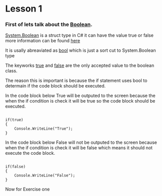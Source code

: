 ﻿# Lesson 1
### First of lets talk about the [Boolean](https://msdn.microsoft.com/en-us/library/system.boolean.aspx).

[System.Boolean](https://msdn.microsoft.com/en-us/library/system.boolean.aspx) is a struct type in C# it can have the value true or false more information can be found [here](https://msdn.microsoft.com/en-us/library/system.boolean.aspx)

It is usally abreaviated as [bool](https://msdn.microsoft.com/en-us/library/c8f5xwh7.aspx) which is just a sort cut to System.Boolean type

The keyworks [true](https://msdn.microsoft.com/en-us/library/06d3w013.aspx) and [false](https://msdn.microsoft.com/en-us/library/vstudio/x4bbw9d7(v=vs.100).aspx) are the only accepted value to the boolean class.

The reason this is important is because the if statement uses bool to determain if the code block should be executed.

In the code block below True will be outputed to the screen because the when the if condition is check it will be true so the code block should be executed.

<code lang="csharp">
if(true)
{
	Console.WriteLine("True");
}
</code>

In the code block below False will not be outputed to the screen because when the if condition is check it will be false which means it should not execute the code block.

<code lang="csharp">
if(false)
{
	Console.WriteLine("False");
}
</code>

Now for Exercise one 
